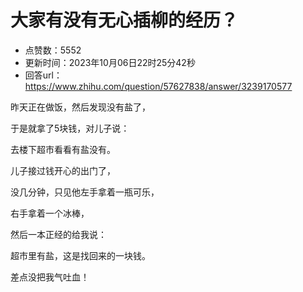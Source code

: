 # 大家有没有无心插柳的经历？
- 点赞数：5552
- 更新时间：2023年10月06日22时25分42秒
- 回答url：https://www.zhihu.com/question/57627838/answer/3239170577
<body>
 <p data-pid="nuYOqI1E">昨天正在做饭，然后发现没有盐了，</p>
 <p data-pid="SeGB-tgM">于是就拿了5块钱，对儿子说：</p>
 <p data-pid="cd2a1tPW">去楼下超市看看有盐没有。</p>
 <p data-pid="sHoxVDqG">儿子接过钱开心的出门了，</p>
 <p data-pid="wWWZg9b_">没几分钟，只见他左手拿着一瓶可乐，</p>
 <p data-pid="dMR_tmL9">右手拿着一个冰棒，</p>
 <p data-pid="ddgvN4TH">然后一本正经的给我说：</p>
 <p data-pid="e0ztRysy">超市里有盐，这是找回来的一块钱。</p>
 <p data-pid="asJg2l_1">差点没把我气吐血！</p>
</body>